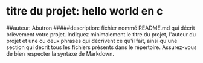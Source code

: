 # titre du projet: hello world en c 
##auteur: Abutron
#####description: fichier nommé README.md qui décrit brièvement votre projet. Indiquez minimalement le titre du projet, l'auteur du projet et une ou deux phrases qui décrivent ce qu'il fait, ainsi qu'une section qui décrit tous les fichiers présents dans le répertoire. Assurez-vous de bien respecter la syntaxe de Markdown.
